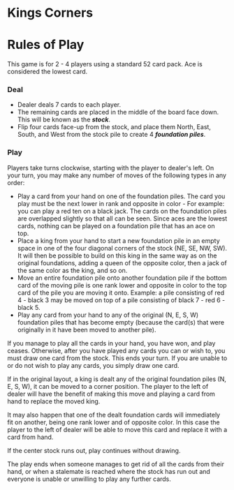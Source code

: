 # Kings Corners


# Rules of Play
This game is for 2 - 4 players using a standard 52 card pack. Ace is considered the lowest card.
### Deal
* Dealer deals 7 cards to each player.
* The remaining cards are placed in the middle of the board face down. This will be known as the _**stock**_.
* Flip four cards face-up from the stock, and place them North, East, South, and West from the stock pile to create 4 _**foundation piles**_.

### Play
 Players take turns clockwise, starting with the player to dealer's left. On your turn, you may make any number of moves of the following types in any order:

* Play a card from your hand on one of the foundation piles. The card you play must be the next lower in rank and opposite in color - For example: you can play a red ten on a black jack. The cards on the foundation piles are overlapped slightly so that all can be seen. Since aces are the lowest cards, nothing can be played on a foundation pile that has an ace on top.
* Place a king from your hand to start a new foundation pile in an empty space in one of the four diagonal corners of the stock (NE, SE, NW, SW). It will then be possible to build on this king in the same way as on the original foundations, adding a queen of the opposite color, then a jack of the same color as the king, and so on.
* Move an entire foundation pile onto another foundation pile if the bottom card of the moving pile is one rank lower and opposite in color to the top card of the pile you are moving it onto. Example: a pile consisting of red 4 - black 3 may be moved on top of a pile consisting of black 7 - red 6 - black 5.
* Play any card from your hand to any of the original (N, E, S, W) foundation piles that has become empty (because the card(s) that were originally in it have been moved to another pile). 

If you manage to play all the cards in your hand, you have won, and play ceases. Otherwise, after you have played any cards you can or wish to, you must draw one card from the stock. This ends your turn. If you are unable to or do not wish to play any cards, you simply draw one card.

If in the original layout, a king is dealt any of the original foundation piles (N, E, S, W), it can be moved to a corner position. The player to the left of dealer will have the benefit of making this move and playing a card from hand to replace the moved king.

It may also happen that one of the dealt foundation cards will immediately fit on another, being one rank lower and of opposite color. In this case the player to the left of dealer will be able to move this card and replace it with a card from hand.

If the center stock runs out, play continues without drawing.

The play ends when someone manages to get rid of all the cards from their hand, or when a stalemate is reached where the stock has run out and everyone is unable or unwilling to play any further cards. 
